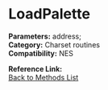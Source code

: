 # LoadPalette

**Parameters:** address;  
**Category:** Charset routines  
**Compatibility:** NES  

**Reference Link:**  
[Back to Methods List](../../SUMMARY.md)
